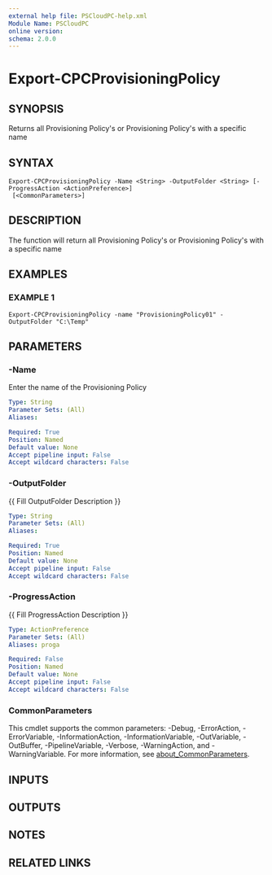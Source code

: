 ```yaml
---
external help file: PSCloudPC-help.xml
Module Name: PSCloudPC
online version:
schema: 2.0.0
---
```


# Export-CPCProvisioningPolicy

## SYNOPSIS
Returns all Provisioning Policy's or Provisioning Policy's with a specific name

## SYNTAX

```
Export-CPCProvisioningPolicy -Name <String> -OutputFolder <String> [-ProgressAction <ActionPreference>]
 [<CommonParameters>]
```

## DESCRIPTION
The function will return all Provisioning Policy's or Provisioning Policy's with a specific name

## EXAMPLES

### EXAMPLE 1
```
Export-CPCProvisioningPolicy -name "ProvisioningPolicy01" -OutputFolder "C:\Temp"
```

## PARAMETERS

### -Name
Enter the name of the Provisioning Policy

```yaml
Type: String
Parameter Sets: (All)
Aliases:

Required: True
Position: Named
Default value: None
Accept pipeline input: False
Accept wildcard characters: False
```

### -OutputFolder
{{ Fill OutputFolder Description }}

```yaml
Type: String
Parameter Sets: (All)
Aliases:

Required: True
Position: Named
Default value: None
Accept pipeline input: False
Accept wildcard characters: False
```

### -ProgressAction
{{ Fill ProgressAction Description }}

```yaml
Type: ActionPreference
Parameter Sets: (All)
Aliases: proga

Required: False
Position: Named
Default value: None
Accept pipeline input: False
Accept wildcard characters: False
```

### CommonParameters
This cmdlet supports the common parameters: -Debug, -ErrorAction, -ErrorVariable, -InformationAction, -InformationVariable, -OutVariable, -OutBuffer, -PipelineVariable, -Verbose, -WarningAction, and -WarningVariable. For more information, see [about_CommonParameters](http://go.microsoft.com/fwlink/?LinkID=113216).

## INPUTS

## OUTPUTS

## NOTES

## RELATED LINKS
